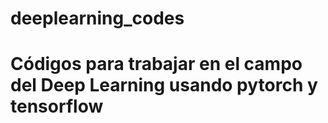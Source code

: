 # deeplearning_codes
# Códigos para trabajar en el campo del Deep Learning usando pytorch y tensorflow

